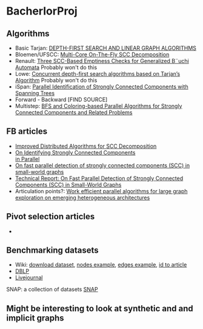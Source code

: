 # BacherlorProj

## Algorithms
* Basic Tarjan: [DEPTH-FIRST SEARCH AND LINEAR GRAPH ALGORITHMS](http://langevin.univ-tln.fr/cours/PAA/extra/Tarjan-1972.pdf)
* Bloemen/UFSCC: [Multi-Core On-The-Fly SCC Decomposition](http://delivery.acm.org/10.1145/2860000/2851161/a8-bloemen.pdf?ip=192.38.33.14&id=2851161&acc=ACTIVE%20SERVICE&key=36332CD97FA87885%2E318148A04E30A4A4%2E4D4702B0C3E38B35%2E4D4702B0C3E38B35&__acm__=1551345488_be250e22d00f52c728168605f0cc3b4e)
* Renault: [Three SCC-Based Emptiness Checks
for Generalized B¨uchi Automata](https://link.springer.com/content/pdf/10.1007%2F978-3-642-45221-5_44.pdf) Probably won't do this
* Lowe: [Concurrent depth-first search algorithms based
on Tarjan’s Algorithm](https://link.springer.com/content/pdf/10.1007%2Fs10009-015-0382-1.pdf) Probably won't do this
* iSpan: [Parallel Identification of Strongly Connected
Components with Spanning Trees](https://www2.seas.gwu.edu/~howie/publications/iSpan-SC18.pdf)
* Forward - Backward [FIND SOURCE]
* Multistep: [BFS and Coloring-based Parallel Algorithms for
Strongly Connected Components and Related Problems](https://ieeexplore.ieee.org/stamp/stamp.jsp?arnumber=6877288)

## FB articles
* [Improved Distributed Algorithms
for SCC Decomposition](https://www.sciencedirect.com/science/article/pii/S1571066108000716)
* [On	Identifying	Strongly	Connected	Components	
in	Parallel](https://dl.acm.org/citation.cfm?id=663154)
* [On fast parallel detection of strongly connected components (SCC) in small-world graphs](https://dl.acm.org/citation.cfm?id=2503246)
* [Technical Report: On Fast Parallel Detection of Strongly Connected
Components (SCC) in Small-World Graphs](http://citeseerx.ist.psu.edu/viewdoc/download?doi=10.1.1.301.3506&rep=rep1&type=pdf)
* Articulation points?: [Work efficient parallel algorithms for large graph exploration on emerging heterogeneous architectures](https://www.sciencedirect.com/science/article/pii/S074373151400224X)


## Pivot selection articles
* 

## Benchmarking datasets
* Wiki: [download dataset](https://wiki.dbpedia.org/downloads-2016-10), [nodes example](http://downloads.dbpedia.org/preview.php?file=2016-10_sl_core-i18n_sl_en_sl_labels_wkd_uris_en.tql.bz2), [edges example](http://downloads.dbpedia.org/preview.php?file=2016-10_sl_core-i18n_sl_en_sl_page_links_wkd_uris_en.ttl.bz2), [id to article](https://www.wikidata.org/wiki/Q1000000)
* [DBLP](https://dblp.uni-trier.de/faq/How+can+I+download+the+whole+dblp+dataset)
* [Livejournal](https://snap.stanford.edu/data/soc-LiveJournal1.html)



SNAP: a collection of datasets [SNAP](https://snap.stanford.edu/data/index.html) 

## Might be interesting to look at synthetic and and implicit graphs
